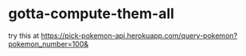 # gotta-compute-them-all
try this at https://pick-pokemon-api.herokuapp.com/query-pokemon?pokemon_number=100&
